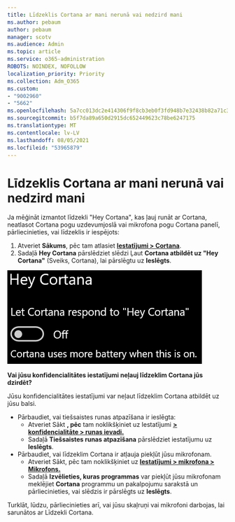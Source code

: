 ```yaml
---
title: Līdzeklis Cortana ar mani nerunā vai nedzird mani
ms.author: pebaum
author: pebaum
manager: scotv
ms.audience: Admin
ms.topic: article
ms.service: o365-administration
ROBOTS: NOINDEX, NOFOLLOW
localization_priority: Priority
ms.collection: Adm_O365
ms.custom:
- "9002960"
- "5662"
ms.openlocfilehash: 5a7cc013dc2e414306f9f8cb3eb0f3fd948b7e32438b82a71c31219b65a180e4
ms.sourcegitcommit: b5f7da89a650d2915dc652449623c78be6247175
ms.translationtype: MT
ms.contentlocale: lv-LV
ms.lasthandoff: 08/05/2021
ms.locfileid: "53965879"
---
```

# <a name="cortana-doesnt-talk-to-me-or-cant-hear-me"></a>Līdzeklis Cortana ar mani nerunā vai nedzird mani

Ja mēģināt izmantot līdzekli "Hey Cortana", kas ļauj runāt ar Cortana, neatlasot Cortana pogu uzdevumjoslā vai mikrofona pogu Cortana panelī, pārliecinieties, vai līdzeklis ir iespējots:

1. Atveriet **Sākums**, pēc tam atlasiet **[Iestatījumi > Cortana](ms-settings:cortana?activationSource=GetHelp)**.
2. Sadaļā **Hey Cortana** pārslēdziet slēdzi Ļaut **Cortana atbildēt uz "Hey Cortana"** (Sveiks, Cortana), lai pārslēgtu uz **Ieslēgts**.

![Hey Cortana](media/hey-cortana.png)

**Vai jūsu konfidencialitātes iestatījumi neļauj līdzeklim Cortana jūs dzirdēt?**

Jūsu konfidencialitātes iestatījumi var neļaut līdzeklim Cortana atbildēt uz jūsu balsi.
- Pārbaudiet, vai tiešsaistes runas atpazīšana ir ieslēgta:
    - Atveriet Sākt **, pēc** tam noklikšķiniet uz Iestatījumi **[> konfidencialitāte > runas ievadi.](ms-settings:privacy-speech?activationSource=GetHelp)**
    - Sadaļā **Tiešsaistes runas atpazīšana** pārslēdziet iestatījumu uz **Ieslēgts**.
- Pārbaudiet, vai līdzeklim Cortana ir atļauja piekļūt jūsu mikrofonam. 
    - Atveriet Sākt, pēc tam noklikšķiniet uz **[Iestatījumi > mikrofona > Mikrofons.](ms-settings:privacy-microphone?activationSource=GetHelp)**
    - Sadaļā **Izvēlieties, kuras programmas** var piekļūt jūsu mikrofonam meklējiet **Cortana** programmu un pakalpojumu sarakstā un pārliecinieties, vai slēdzis ir pārslēgts uz **Ieslēgts**.

Turklāt, lūdzu, pārliecinieties arī, vai jūsu skaļruņi vai mikrofoni darbojas, lai sarunātos ar Līdzekli Cortana.
